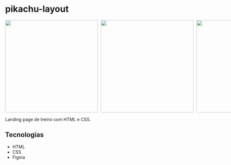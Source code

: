 # pikachu-layout
<p style="display: flex; gap: 10px;">
  <img src="./img/Captura%20de%20Tela%202025-10-15%20%C3%A0s%2016.52.10.png" width="300" />
  <img src="./img/Captura%20de%20Tela%202025-10-17%20às%2014.16.51.png" width="300" />
  <img src="./img/Captura%20de%20Tela%202025-10-17%20às%2014.17.04.png" width="300" />
</p>

Landing page de treino com HTML e CSS.

## Tecnologias
- HTML
- CSS
- Figma

